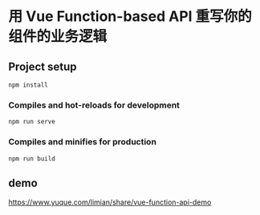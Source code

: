 # 用 Vue Function-based API 重写你的组件的业务逻辑

## Project setup
```
npm install
```

### Compiles and hot-reloads for development
```
npm run serve
```

### Compiles and minifies for production
```
npm run build
```
## demo
https://www.yuque.com/limian/share/vue-function-api-demo

